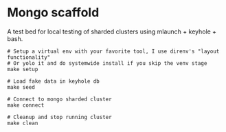 # Mongo scaffold

A test bed for local testing of sharded clusters using mlaunch + keyhole + bash.

```
# Setup a virtual env with your favorite tool, I use direnv's "layout functionality"
# Or yolo it and do systemwide install if you skip the venv stage
make setup

# Load fake data in keyhole db
make seed

# Connect to mongo sharded cluster
make connect

# Cleanup and stop running cluster
make clean
```
